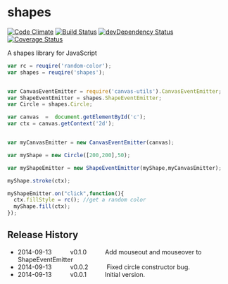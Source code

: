 # shapes
[![Code Climate](https://codeclimate.com/github/tillarnold/shapes/badges/gpa.svg)](https://codeclimate.com/github/tillarnold/shapes)
[![Build Status](https://travis-ci.org/tillarnold/shapes.svg?branch=master)](https://travis-ci.org/tillarnold/shapes)
[![devDependency Status](https://david-dm.org/tillarnold/shapes/dev-status.svg)](https://david-dm.org/tillarnold/shapes#info=devDependencies)
[![Coverage Status](https://coveralls.io/repos/tillarnold/shapes/badge.png?branch=master)](https://coveralls.io/r/tillarnold/shapes?branch=master)

A shapes library for JavaScript

```js
var rc = reuqire('random-color');
var shapes = reuqire('shapes');


var CanvasEventEmitter = require('canvas-utils').CanvasEventEmitter;
var ShapeEventEmitter = shapes.ShapeEventEmitter;
var Circle = shapes.Circle;

var canvas  =  document.getElementById('c');
var ctx = canvas.getContext('2d');


var myCanvasEmitter = new CanvasEventEmitter(canvas);

var myShape = new Circle([200,200],50);

var myShapeEmitter = new ShapeEventEmitter(myShape,myCanvasEmitter);

myShape.stroke(ctx);

myShapeEmitter.on("click",function(){
  ctx.fillStyle = rc(); //get a random color
  myShape.fill(ctx);
});

```
## Release History
* 2014-09-13   v0.1.0   Add mouseout and mouseover to ShapeEventEmitter
* 2014-09-13   v0.0.2   Fixed circle constructor bug.
* 2014-09-13   v0.0.1   Initial version.
